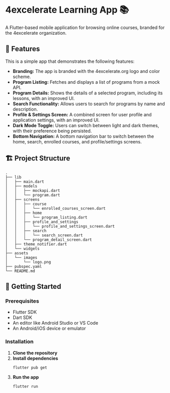# 4excelerate Learning App 📚

A Flutter-based mobile application for browsing online courses, branded for the 4excelerate organization.

## 📱 Features

This is a simple app that demonstrates the following features:

*   **Branding:** The app is branded with the 4excelerate.org logo and color scheme.
*   **Program Listing:** Fetches and displays a list of programs from a mock API.
*   **Program Details:** Shows the details of a selected program, including its lessons, with an improved UI.
*   **Search Functionality:** Allows users to search for programs by name and description.
*   **Profile & Settings Screen:** A combined screen for user profile and application settings, with an improved UI.
*   **Dark Mode Toggle:** Users can switch between light and dark themes, with their preference being persisted.
*   **Bottom Navigation:** A bottom navigation bar to switch between the home, search, enrolled courses, and profile/settings screens.

## 🏗️ Project Structure

```
.
├── lib
│   ├── main.dart
│   ├── models
│   │   ├── mockapi.dart
│   │   └── program.dart
│   ├── screens
│   │   ├── course
│   │   │   └── enrolled_courses_screen.dart
│   │   ├── home
│   │   │   └── program_listing.dart
│   │   ├── profile_and_settings
│   │   │   └── profile_and_settings_screen.dart
│   │   ├── search
│   │   │   └── search_screen.dart
│   │   └── program_detail_screen.dart
│   ├── theme_notifier.dart
│   └── widgets
├── assets
│   └── images
│       └── logo.png
├── pubspec.yaml
└── README.md
```

## 🚀 Getting Started

### Prerequisites
- Flutter SDK
- Dart SDK
- An editor like Android Studio or VS Code
- An Android/iOS device or emulator

### Installation

1.  **Clone the repository**
2.  **Install dependencies**
    ```bash
    flutter pub get
    ```
3.  **Run the app**
    ```bash
    flutter run
    ```
